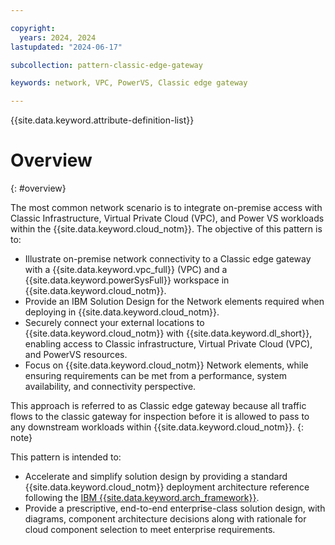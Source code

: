 ```yaml
---

copyright:
  years: 2024, 2024
lastupdated: "2024-06-17"

subcollection: pattern-classic-edge-gateway

keywords: network, VPC, PowerVS, Classic edge gateway

---
```


{{site.data.keyword.attribute-definition-list}}

# Overview
{: #overview}

The most common network scenario is to integrate on-premise access with Classic Infrastructure, Virtual Private Cloud (VPC), and Power VS workloads within the {{site.data.keyword.cloud_notm}}. The objective of this pattern is to:

-   Illustrate on-premise network connectivity to a Classic edge gateway with a {{site.data.keyword.vpc_full}} (VPC) and a {{site.data.keyword.powerSysFull}} workspace in {{site.data.keyword.cloud_notm}}.
-   Provide an IBM Solution Design for the Network elements required when deploying in {{site.data.keyword.cloud_notm}}.
-   Securely connect your external locations to {{site.data.keyword.cloud_notm}} with {{site.data.keyword.dl_short}}, enabling access to Classic infrastructure, Virtual Private Cloud (VPC), and PowerVS resources.
-   Focus on {{site.data.keyword.cloud_notm}} Network elements, while ensuring requirements can be met from a performance, system availability, and connectivity perspective.

This approach is referred to as Classic edge gateway because all traffic flows to the classic gateway for inspection before it is allowed to pass to any downstream workloads within {{site.data.keyword.cloud_notm}}.
{: note}

This pattern is intended to:

-   Accelerate and simplify solution design by providing a standard {{site.data.keyword.cloud_notm}} deployment architecture reference following the [IBM {{site.data.keyword.arch_framework}}](/docs/architecture-framework).
-   Provide a prescriptive, end-to-end enterprise-class solution design, with diagrams, component architecture decisions along with rationale for cloud component selection to meet enterprise requirements.
